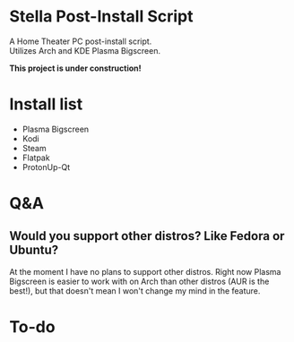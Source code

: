 # Stella Post-Install Script
A Home Theater PC post-install script.  
Utilizes Arch and KDE Plasma Bigscreen.  
  
**This project is under construction!**  

# Install list 
- Plasma Bigscreen
- Kodi
- Steam
- Flatpak
- ProtonUp-Qt
  
# Q&A
## Would you support other distros? Like Fedora or Ubuntu? 
At the moment I have no plans to support other distros. Right now Plasma Bigscreen is easier to work with on Arch than other distros (AUR is the best!), but that doesn't mean I won't change my mind in the feature. 
  
# To-do
  